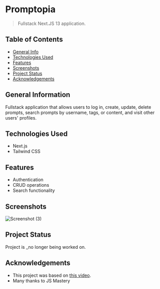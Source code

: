 # Promptopia
> Fullstack Next.JS 13 application.

## Table of Contents
* [General Info](#general-information)
* [Technologies Used](#technologies-used)
* [Features](#features)
* [Screenshots](#screenshots)
* [Project Status](#project-status)
* [Acknowledgements](#acknowledgements)


## General Information
Fullstack application that allows users to log in, create, update, delete prompts, search prompts by username, tags, or content, and visit other users' profiles.


## Technologies Used
- Next.js
- Tailwind CSS


## Features
- Authentication
- CRUD operations
- Search functionality


## Screenshots
![Screenshot (3)](https://github.com/ToniMarkovic/promptopia-tm/assets/92318672/a1561ccf-94d8-4cf6-a5d4-d176a7f21c08)



## Project Status
Project is _no longer being worked on.



## Acknowledgements
- This project was based on [this video]([https://www.jsmastery.pro/ultimate-react-course](https://youtu.be/wm5gMKuwSYk)https://youtu.be/wm5gMKuwSYk).
- Many thanks to JS Mastery
